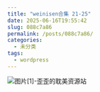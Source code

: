 ```yaml
---
title: "weinisen合集 21-25"
date: 2025-06-16T19:55:42
slug: 088c7a86
permalink: /posts/088c7a86/
categories:
  - 未分类
tags:
  - wordpress
---
```


![图片[1]-歪歪的耽美资源站](/images/wp/088c7a86-ed3d033c.jpg)
